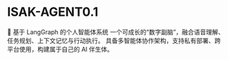 # ISAK-AGENT0.1
🎯 基于 LangGraph 的个人智能体系统   一个可成长的“数字副脑”，融合语音理解、任务规划、上下文记忆与行动执行。   具备多智能体协作架构，支持私有部署、跨平台使用，构建属于自己的 AI 伴生体。
